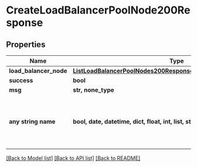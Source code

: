 # CreateLoadBalancerPoolNode200Response


## Properties
Name | Type | Description | Notes
------------ | ------------- | ------------- | -------------
**load_balancer_node** | [**ListLoadBalancerPoolNodes200ResponseAllOfLoadBalancerNodesInner**](ListLoadBalancerPoolNodes200ResponseAllOfLoadBalancerNodesInner.md) |  | [optional] 
**success** | **bool** |  | [optional] 
**msg** | **str, none_type** |  | [optional] 
**any string name** | **bool, date, datetime, dict, float, int, list, str, none_type** | any string name can be used but the value must be the correct type | [optional]

[[Back to Model list]](../README.md#documentation-for-models) [[Back to API list]](../README.md#documentation-for-api-endpoints) [[Back to README]](../README.md)


